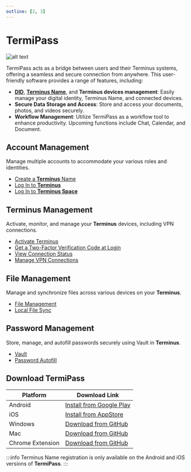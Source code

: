 ```yaml
---
outline: [2, 3]
---
```


# TermiPass

![alt text](/images/how-to/termipass/termipass.jpg)

TermiPass acts as a bridge between users and their Terminus systems, offering a seamless and secure connection from anywhere. This user-friendly software provides a range of features, including:

- [**DID**](../../overview/snowinning/concepts.md#decentralized-identifier), [**Terminus Name**](../../overview/snowinning/terminus-name.md), and **Terminus devices management**: Easily manage your digital identity, Terminus Name, and connected devices.
- **Secure Data Storage and Access**: Store and access your documents, photos, and videos securely.
- **Workflow Management**: Utilize TermiPass as a workflow tool to enhance productivity. Upcoming functions include Chat, Calendar, and Document.

## Account Management

 Manage multiple accounts to accommodate your various roles and identities.

  - [Create a **Terminus** Name](./account/index.md#create-an-account)
  - [Log In to **Terminus**](../terminus/setup/login.md)
  - [Log In to **Terminus Space**](../space/account.md#log-in)

## Terminus Management

  Activate, monitor, and manage your **Terminus** devices, including VPN connections.

  - [Activate Terminus](../terminus/setup/wizard.md)
  - [Get a Two-Factor Verification Code at Login](../terminus/setup/login.md#two-factor-verification)
  - [View Connection Status](./manage-terminus.md#connection-status)
  - [Manage VPN Connections](./manage-terminus.md#vpn-connection)

## File Management

  Manage and synchronize files across various devices on your **Terminus**.

  - [File Management](../terminus/files/index.md)
  - [Local File Sync](./local-file-sync.md)

## Password Management

Store, manage, and autofill passwords securely using Vault in **Terminus**.

  - [Vault](../terminus/vault/index.md)
  - [Password Autofill](./password-autofill.md)

## Download TermiPass

| Platform         | Download Link                                                                                                              |  
|------------------|----------------------------------------------------------------------------------------------------------------------------| 
| Android          | [Install from Google Play](https://play.google.com/store/apps/details?id=com.terminus.termipass) |  
| iOS              | [Install from AppStore](https://apps.apple.com/app/termipass/id6448082605)                                                 |  
| Windows          | [Download from GitHub](https://github.com/beclab/TermiPass/releases/download/v1.2.5/TermiPass.exe)                         |  
| Mac              | [Download from GitHub](https://github.com/beclab/TermiPass/releases/download/v1.2.5/TermiPass.dmg)                         |    
| Chrome Extension | [Download from GitHub](https://github.com/beclab/TermiPass/releases/download/v1.2.5/TermiPass.chrome.zip)                  |     

:::info
Terminus Name registration is only available on the Android and iOS versions of **TermiPass**.
:::
